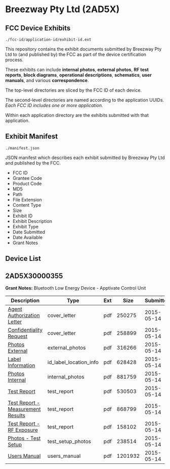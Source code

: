 # Breezway Pty Ltd (2AD5X)
## FCC Device Exhibits

```
./fcc-id/application-id/exhibit-id.ext
```

This repository contains the exhibit documents submitted by Breezway Pty Ltd to (and published by) the FCC as part of the device certification process.

These exhibits can include **internal photos**, **external photos**, **RF test reports**, **block diagrams**, **operational descriptions**, **schematics**, **user manuals**, and various **correspondence**.

The top-level directories are sliced by the FCC ID of each device.

The second-level directories are named according to the application UUIDs. *Each FCC ID includes one or more application.*

Within each application directory are the exhibits submitted with that application. 

## Exhibit Manifest

```
./manifest.json
```

JSON manifest which describes each exhibit submitted by Breezway Pty Ltd and published by the FCC.

- FCC ID
- Grantee Code
- Product Code
- MD5
- Path
- File Extension
- Content Type
- Size
- Exhibit ID
- Exhibit Description
- Exhibit Type
- Date Submitted
- Date Available
- Grant Notes

## Device List
## 2AD5X30000355
**Grant Notes:** Bluetooth Low Energy Device - Apptivate Control Unit

| Description | Type | Ext | Size | Submitted | Available |
| ----------- | ---- | --- | ---- | --------- | --------- |
| [Agent Authorization Letter](2AD5X30000355/61469c088dbc6b2a8f70c7b583994822/2613527.pdf) | cover_letter | pdf | 250275 | 2015-05-14 | 2015-05-14 |
| [Confidentiality Request](2AD5X30000355/61469c088dbc6b2a8f70c7b583994822/2613528.pdf) | cover_letter | pdf | 258899 | 2015-05-14 | 2015-05-14 |
| [Photos External](2AD5X30000355/61469c088dbc6b2a8f70c7b583994822/2613522.pdf) | external_photos | pdf | 316266 | 2015-05-14 | 2015-05-14 |
| [Label Information](2AD5X30000355/61469c088dbc6b2a8f70c7b583994822/2613521.pdf) | id_label_location_info | pdf | 628428 | 2015-05-14 | 2015-05-14 |
| [Photos Internal](2AD5X30000355/61469c088dbc6b2a8f70c7b583994822/2613523.pdf) | internal_photos | pdf | 881759 | 2015-05-14 | 2015-05-14 |
| [Test Report](2AD5X30000355/61469c088dbc6b2a8f70c7b583994822/2613524.pdf) | test_report | pdf | 530503 | 2015-05-14 | 2015-05-14 |
| [Test Report - Measurement Results](2AD5X30000355/61469c088dbc6b2a8f70c7b583994822/2613525.pdf) | test_report | pdf | 868799 | 2015-05-14 | 2015-05-14 |
| [Test Report - RF Exposure](2AD5X30000355/61469c088dbc6b2a8f70c7b583994822/2613529.pdf) | test_report | pdf | 158102 | 2015-05-14 | 2015-05-14 |
| [Photos - Test Setup](2AD5X30000355/61469c088dbc6b2a8f70c7b583994822/2613526.pdf) | test_setup_photos | pdf | 238514 | 2015-05-14 | 2015-05-14 |
| [Users Manual](2AD5X30000355/61469c088dbc6b2a8f70c7b583994822/2613516.pdf) | users_manual | pdf | 1201932 | 2015-05-14 | 2015-05-14 |
